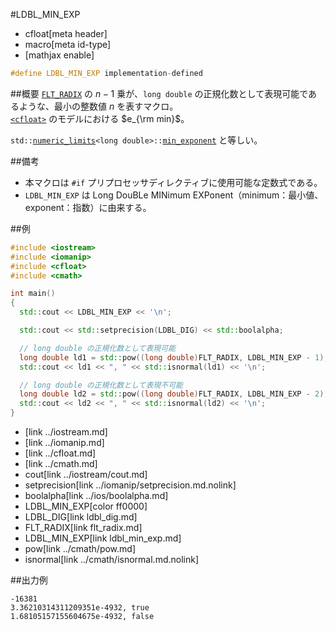 #LDBL_MIN_EXP
* cfloat[meta header]
* macro[meta id-type]
* [mathjax enable]

```cpp
#define LDBL_MIN_EXP implementation-defined
```

##概要
[`FLT_RADIX`](flt_radix.md) の $n - 1$ 乗が、`long double` の正規化数として表現可能であるような、最小の整数値 $n$ を表すマクロ。  
[`<cfloat>`](../cfloat.md) のモデルにおける $e_{\rm min}$。

`std::`[`numeric_limits`](/reference/limits/numeric_limits.md)`<long double>::`[`min_exponent`](/reference/limits/numeric_limits/min_exponent.md) と等しい。


##備考
- 本マクロは `#if` プリプロセッサディレクティブに使用可能な定数式である。
- `LDBL_MIN_EXP` は Long DouBLe MINimum EXPonent（minimum：最小値、exponent：指数）に由来する。


##例
```cpp
#include <iostream>
#include <iomanip>
#include <cfloat>
#include <cmath>

int main()
{
  std::cout << LDBL_MIN_EXP << '\n';

  std::cout << std::setprecision(LDBL_DIG) << std::boolalpha;

  // long double の正規化数として表現可能
  long double ld1 = std::pow((long double)FLT_RADIX, LDBL_MIN_EXP - 1);
  std::cout << ld1 << ", " << std::isnormal(ld1) << '\n';

  // long double の正規化数として表現不可能
  long double ld2 = std::pow((long double)FLT_RADIX, LDBL_MIN_EXP - 2);
  std::cout << ld2 << ", " << std::isnormal(ld2) << '\n';
}
```
* <iostream>[link ../iostream.md]
* <iomanip>[link ../iomanip.md]
* <cfloat>[link ../cfloat.md]
* <cmath>[link ../cmath.md]
* cout[link ../iostream/cout.md]
* setprecision[link ../iomanip/setprecision.md.nolink]
* boolalpha[link ../ios/boolalpha.md]
* LDBL_MIN_EXP[color ff0000]
* LDBL_DIG[link ldbl_dig.md]
* FLT_RADIX[link flt_radix.md]
* LDBL_MIN_EXP[link ldbl_min_exp.md]
* pow[link ../cmath/pow.md]
* isnormal[link ../cmath/isnormal.md.nolink]

##出力例
```
-16381
3.36210314311209351e-4932, true
1.68105157155604675e-4932, false
```
